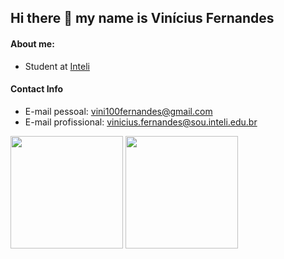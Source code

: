 ## Hi there 👋 my name is Vinícius Fernandes

#### About me:
- Student at [Inteli](https://www.inteli.edu.br/)

#### Contact Info
- E-mail pessoal: vini100fernandes@gmail.com 
- E-mail profissional: vinicius.fernandes@sou.inteli.edu.br 

<div>
  <img height="180em" src="https://github-readme-stats.vercel.app/api?username=Vfernandes1&show_icons=true&bg_color=00000000"/>
  <img height="180em" src="https://github-readme-stats.vercel.app/api/top-langs/?username=Vfernandes1&layout=compact" />
</div>


<!--
**Vfernandes1/Vfernandes1** is a ✨ _special_ ✨ repository because its `README.md` (this file) appears on your GitHub profile.

Here are some ideas to get you started:

- 🔭 I’m currently working on ...
- 🌱 I’m currently learning ...
- 👯 I’m looking to collaborate on ...
- 🤔 I’m looking for help with ...
- 💬 Ask me about ...
- 📫 How to reach me: ...
- 😄 Pronouns: ...
- ⚡ Fun fact: ...
-->
